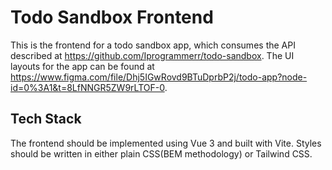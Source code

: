 # Todo Sandbox Frontend
This is the frontend for a todo sandbox app, which consumes the API described at https://github.com/Iprogrammerr/todo-sandbox. The UI layouts for the app can be found at https://www.figma.com/file/Dhj5IGwRovd9BTuDprbP2j/todo-app?node-id=0%3A1&t=8LfNNGR5ZW9rLTOF-0.

## Tech Stack
The frontend should be implemented using Vue 3 and built with Vite. Styles should be written in either plain CSS(BEM methodology) or Tailwind CSS.


